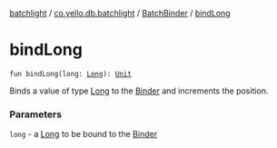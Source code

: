 [batchlight](../../index.md) / [co.yello.db.batchlight](../index.md) / [BatchBinder](index.md) / [bindLong](bind-long.md)

# bindLong

`fun bindLong(long: `[`Long`](https://kotlinlang.org/api/latest/jvm/stdlib/kotlin/-long/index.html)`): `[`Unit`](https://kotlinlang.org/api/latest/jvm/stdlib/kotlin/-unit/index.html)

Binds a value of type [Long](https://kotlinlang.org/api/latest/jvm/stdlib/kotlin/-long/index.html) to the [Binder](../-binder/index.md) and increments the position.

### Parameters

`long` - a [Long](https://kotlinlang.org/api/latest/jvm/stdlib/kotlin/-long/index.html) to be bound to the [Binder](../-binder/index.md)